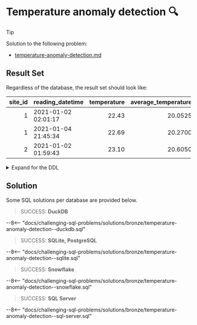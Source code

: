 # Temperature anomaly detection 🔍

> [!TIP]
>
> Solution to the following problem:
>
> - [temperature-anomaly-detection.md](../../problems/bronze/temperature-anomaly-detection.md)

## Result Set

Regardless of the database, the result set should look like:

| site_id | reading_datetime    | temperature | average_temperature | percentage_increase |
| ------: | :------------------ | ----------: | ------------------: | ------------------: |
|       1 | 2021-01-02 02:01:17 |       22.43 |             20.0525 |             11.8564 |
|       1 | 2021-01-04 21:45:34 |       22.69 |             20.2700 |             11.9388 |
|       2 | 2021-01-02 01:59:43 |       23.10 |             20.6050 |             12.1087 |

<details>
<summary>Expand for the DDL</summary>
--8<-- "docs/challenging-sql-problems/solutions/bronze/temperature-anomaly-detection.sql"
</details>

## Solution

Some SQL solutions per database are provided below.

<!-- prettier-ignore -->
> SUCCESS: **DuckDB**
>
--8<-- "docs/challenging-sql-problems/solutions/bronze/temperature-anomaly-detection--duckdb.sql"

<!-- prettier-ignore -->
> SUCCESS: **SQLite, PostgreSQL**
>
--8<-- "docs/challenging-sql-problems/solutions/bronze/temperature-anomaly-detection--sqlite.sql"

<!-- prettier-ignore -->
> SUCCESS: **Snowflake**
>
--8<-- "docs/challenging-sql-problems/solutions/bronze/temperature-anomaly-detection--snowflake.sql"

<!-- prettier-ignore -->
> SUCCESS: **SQL Server**
>
--8<-- "docs/challenging-sql-problems/solutions/bronze/temperature-anomaly-detection--sql-server.sql"
